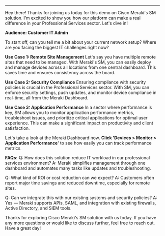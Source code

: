 ---

Hey there! Thanks for joining us today for this demo on Cisco Meraki's SM solution. I'm excited to show you how our platform can make a real difference in your Professional Services sector. Let's dive in!

**Audience: Customer IT Admin**

To start off, can you tell me a bit about your current network setup? Where are you facing the biggest IT challenges right now?

**Use Case 1: Remote Site Management**
Let's say you have multiple remote sites that need to be managed. With Meraki's SM, you can easily deploy and manage devices across all locations from one central dashboard. This saves time and ensures consistency across the board.

**Use Case 2: Security Compliance**
Ensuring compliance with security policies is crucial in the Professional Services sector. With SM, you can enforce security settings, push updates, and monitor device compliance in real-time, all from the Meraki Dashboard.

**Use Case 3: Application Performance**
In a sector where performance is key, SM allows you to monitor application performance metrics, troubleshoot issues, and prioritize critical applications for optimal user experience. This can make a significant impact on productivity and client satisfaction.

Let's take a look at the Meraki Dashboard now. **Click 'Devices > Monitor > Application Performance'** to see how easily you can track performance metrics.

**FAQs:**
Q: How does this solution reduce IT workload in our professional services environment?
A: Meraki simplifies management through one dashboard and automates many tasks like updates and troubleshooting.

Q: What kind of ROI or cost reduction can we expect?
A: Customers often report major time savings and reduced downtime, especially for remote sites.

Q: Can we integrate this with our existing systems and security policies?
A: Yes — Meraki supports APIs, SAML, and integration with existing firewalls, Active Directory, and SIEM tools.

Thanks for exploring Cisco Meraki's SM solution with us today. If you have any more questions or would like to discuss further, feel free to reach out. Have a great day!